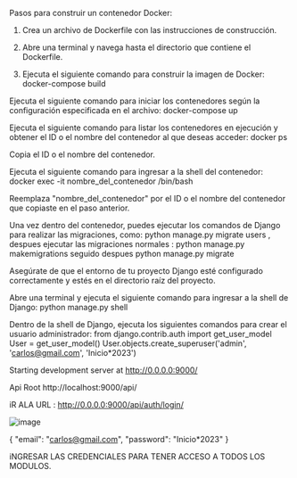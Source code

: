 
Pasos para construir un contenedor Docker:

1. Crea un archivo de Dockerfile con las instrucciones de construcción.

2. Abre una terminal y navega hasta el directorio que contiene el Dockerfile.

3. Ejecuta el siguiente comando para construir la imagen de Docker:
    docker-compose build
    
Ejecuta el siguiente comando para iniciar los contenedores según la configuración especificada en el archivo:
  docker-compose up


Ejecuta el siguiente comando para listar los contenedores en ejecución y obtener el ID o el nombre del contenedor al que deseas acceder:
  docker ps
  
Copia el ID o el nombre del contenedor.

Ejecuta el siguiente comando para ingresar a la shell del contenedor:
  docker exec -it nombre_del_contenedor /bin/bash
  
Reemplaza "nombre_del_contenedor" por el ID o el nombre del contenedor que copiaste en el paso anterior.

Una vez dentro del contenedor, puedes ejecutar los comandos de Django para realizar las migraciones, como:
  python manage.py migrate users , despues ejecutar las migraciones normales : python manage.py makemigrations seguido despues python manage.py migrate
  
 Asegúrate de que el entorno de tu proyecto Django esté configurado correctamente y estés en el directorio raíz del proyecto.

Abre una terminal y ejecuta el siguiente comando para ingresar a la shell de Django:
    python manage.py shell

Dentro de la shell de Django, ejecuta los siguientes comandos para crear el usuario administrador:
  from django.contrib.auth import get_user_model
  User = get_user_model()
  User.objects.create_superuser('admin', 'carlos@gmail.com', 'Inicio*2023')
  
  
Starting development server at http://0.0.0.0:9000/

Api Root
http://localhost:9000/api/


iR ALA URL : http://0.0.0.0:9000/api/auth/login/

![image](https://github.com/carlosvisbal/Blog-Django-REST-framework-definitivo/assets/56123169/7edfb049-684f-4f72-9709-371891c4b177)


{
  "email": "carlos@gmail.com",
  "password": "Inicio*2023"
}

iNGRESAR LAS CREDENCIALES PARA TENER ACCESO A TODOS LOS MODULOS.





  
  
 



